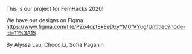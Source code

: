 This is our project for FemHacks 2020! 

We have our designs on Figma https://www.figma.com/file/PZo4cpt8kEeDxyYM0fVYug/Untitled?node-id=11%3A15

By Alyssa Lau, Choco Li, Sofia Paganin
